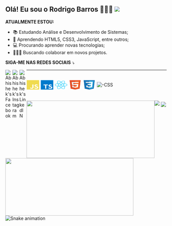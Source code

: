 ## Olá! Eu sou o Rodrigo Barros 👨🏻‍💻 <img src="https://media.giphy.com/media/hvRJCLFzcasrR4ia7z/giphy.gif" width="25px">

<b>ATUALMENTE ESTOU:</b>

- 📚  Estudando Análise e Desenvolvimento de Sistemas;
- 🌱  Aprendendo HTML5, CSS3, JavaScript, entre outros;
- 💻  Procurando aprender novas tecnologias;
- 👨🏻‍💻  Buscando colaborar em novos projetos.

<b>SIGA-ME NAS REDES SOCIAIS</b> ⤵

<a href="https://www.facebook.com/rdkeyboard/">
  <img align="left" alt="Abhishek's Facebook" width="22px" src="https://seeklogo.com/images/F/facebook-logo-C64946D6D2-seeklogo.com.png" />
</a>

<a href="https://www.instagram.com/rodrigobarrosreal/">
  <img align="left" alt="Abhishek's Instagram" width="22px" src="https://raw.githubusercontent.com/hussainweb/hussainweb/main/icons/instagram.png" />
</a>

<a href="https://www.linkedin.com/in/rodrigobarros19/">
  <img align="left" alt="Abhishek's LinkedIN" width="22px" src="https://raw.githubusercontent.com/peterthehan/peterthehan/master/assets/linkedin.svg" />
</a>

<hr>

<div style="display: inline_block"><br>
  <img align="center" alt="-Js" height="30" width="40" src="https://raw.githubusercontent.com/devicons/devicon/master/icons/javascript/javascript-plain.svg">
  <img align="center" alt="-Ts" height="30" width="40" src="https://raw.githubusercontent.com/devicons/devicon/master/icons/typescript/typescript-plain.svg">
  <img align="center" alt="-React" height="30" width="40" src="https://raw.githubusercontent.com/devicons/devicon/master/icons/react/react-original.svg">
  <img align="center" alt="-HTML" height="30" width="40" src="https://raw.githubusercontent.com/devicons/devicon/master/icons/html5/html5-original.svg">
  <img align="center" alt="-CSS" height="30" width="40" src="https://raw.githubusercontent.com/devicons/devicon/master/icons/css3/css3-original.svg">
  <img align="center" alt="-CSS" height="40" width="40" src="https://cdn.jsdelivr.net/gh/devicons/devicon/icons/bootstrap/bootstrap-original.svg" />
</div>

<br>
<br>

<img align="left" width="400px" height="180em" src="https://github-readme-stats.vercel.app/api?username=rodrigobarros19&show_icons=true&theme=chartreuse-dark"/>
<img width="400px" src="https://camo.githubusercontent.com/097dbe80a6719316f2c1cf0cd3d0b50ab1b51da076b858c010b6adddd771b457/68747470733a2f2f6769746875622d726561646d652d73747265616b2d73746174732e6865726f6b756170702e636f6d2f3f757365723d706564726f6272616e64616f3233267468656d653d636861727472657573652d6461726b" data-canonical-src="https://github-readme-streak-stats.herokuapp.com/?user=rodrigobarros19&amp;theme=chartreuse-dark" style="max-width: 100%;">
 <img align="left" width="400px" height="180em" src="https://camo.githubusercontent.com/f2c5f067b90f27fa1f0869b4b98b442d65267600065767186e3a268c9904a4c5/68747470733a2f2f6769746875622d726561646d652d73746174732e76657263656c2e6170702f6170692f746f702d6c616e67732f3f757365726e616d653d6775737461766f686e64266c61796f75743d636f6d70616374266c616e67735f636f756e743d3136267468656d653d6461726b" data-canonical-src="https://github-readme-stats.vercel.app/api/top-langs/
  ?username=tereus100&show_icons=true&theme=chartreuse-dark"/>
  
  <a align="left" href="https://github.com/anuraghazra/github-readme-stats">
  <img align="center" src="https://github-readme-stats.vercel.app/api/pin/?username=anuraghazra&repo=github-readme-stats" />
</a>
<br>
</div>
<br><br>
  
##
  
<div> 	

![Snake animation](https://github.com/rafaballerini2/rafaballerini2/blob/output/github-contribution-grid-snake.svg)
